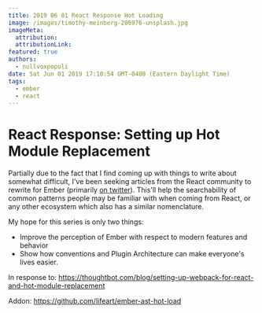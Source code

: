 ```yaml
---
title: 2019 06 01 React Response Hot Loading
image: /images/timothy-meinberg-206976-unsplash.jpg
imageMeta:
  attribution:
  attributionLink:
featured: true
authors:
  - nullvoxpopuli
date: Sat Jun 01 2019 17:10:54 GMT-0400 (Eastern Daylight Time)
tags:
  - ember
  - react
---
```


# React Response: Setting up Hot Module Replacement

Partially due to the fact that I find coming up with things to write about somewhat difficult, I've been seeking articles from the React community to rewrite for Ember (primarily [on twitter](https://twitter.com/nullvoxpopuli/status/1134602455088619521)). This'll help the searchability of common patterns people may be familiar with when coming from React, or any other ecosystem which also has a similar nomenclature.

My hope for this series is only two things:
 - Improve the perception of Ember with respect to modern features and behavior
 - Show how conventions and Plugin Architecture can make everyone's lives easier.

In response to: https://thoughtbot.com/blog/setting-up-webpack-for-react-and-hot-module-replacement

Addon: https://github.com/lifeart/ember-ast-hot-load
